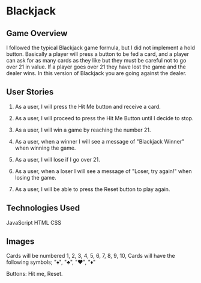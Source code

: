 # Blackjack

## Game Overview

I followed the typical Blackjack game formula, but I did not implement a hold button. Basically a player will press a button to be fed a card, and a player can ask for as many cards as they like but they must be careful not to go over 21 in value. If a player goes over 21 they have lost the game and the dealer wins. In this version of Blackjack you are going against the dealer. 

## User Stories

1. As a user, I will press the Hit Me button and receive a card.

2. As a user, I will proceed to press the Hit Me Button until I decide to stop.

3. As a user, I will win a game by reaching the number 21.

4. As a user, when a winner I will see a message of "Blackjack Winner" when winning the game.

5. As a user, I will lose if I go over 21.

6. As a user, when a loser I will see a message of "Loser, try again!" when losing the game.

7. As a user, I will be able to press the Reset button to play again. 

## Technologies Used

JavaScript
HTML
CSS

## Images

Cards will be numbered 1, 2, 3, 4, 5, 6, 7, 8, 9, 10, 
Cards will have the following symbols; "♠", "♣", "♥", "♦"

Buttons: Hit me, Reset. 
